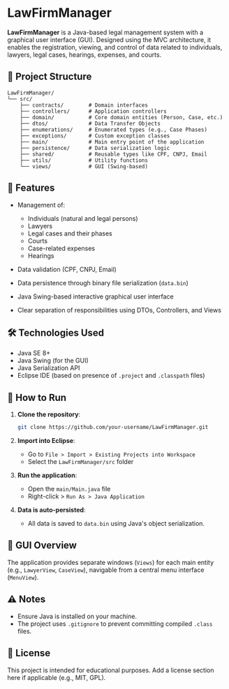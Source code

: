 # LawFirmManager

**LawFirmManager** is a Java-based legal management system with a graphical user interface (GUI). Designed using the MVC architecture, it enables the registration, viewing, and control of data related to individuals, lawyers, legal cases, hearings, expenses, and courts.

## 📁 Project Structure

```
LawFirmManager/
└── src/
    ├── contracts/        # Domain interfaces
    ├── controllers/      # Application controllers
    ├── domain/           # Core domain entities (Person, Case, etc.)
    ├── dtos/             # Data Transfer Objects
    ├── enumerations/     # Enumerated types (e.g., Case Phases)
    ├── exceptions/       # Custom exception classes
    ├── main/             # Main entry point of the application
    ├── persistence/      # Data serialization logic
    ├── shared/           # Reusable types like CPF, CNPJ, Email
    ├── utils/            # Utility functions
    └── views/            # GUI (Swing-based)
```

## 🚀 Features

* Management of:

  * Individuals (natural and legal persons)
  * Lawyers
  * Legal cases and their phases
  * Courts
  * Case-related expenses
  * Hearings
* Data validation (CPF, CNPJ, Email)
* Data persistence through binary file serialization (`data.bin`)
* Java Swing-based interactive graphical user interface
* Clear separation of responsibilities using DTOs, Controllers, and Views

## 🛠️ Technologies Used

* Java SE 8+
* Java Swing (for the GUI)
* Java Serialization API
* Eclipse IDE (based on presence of `.project` and `.classpath` files)

## 🧪 How to Run

1. **Clone the repository**:

   ```bash
   git clone https://github.com/your-username/LawFirmManager.git
   ```

2. **Import into Eclipse**:

   * Go to `File > Import > Existing Projects into Workspace`
   * Select the `LawFirmManager/src` folder

3. **Run the application**:

   * Open the `main/Main.java` file
   * Right-click > `Run As > Java Application`

4. **Data is auto-persisted**:

   * All data is saved to `data.bin` using Java's object serialization.

## 📸 GUI Overview

The application provides separate windows (`Views`) for each main entity (e.g., `LawyerView`, `CaseView`), navigable from a central menu interface (`MenuView`).

## ⚠️ Notes

* Ensure Java is installed on your machine.
* The project uses `.gitignore` to prevent committing compiled `.class` files.

## 📄 License

This project is intended for educational purposes. Add a license section here if applicable (e.g., MIT, GPL).
